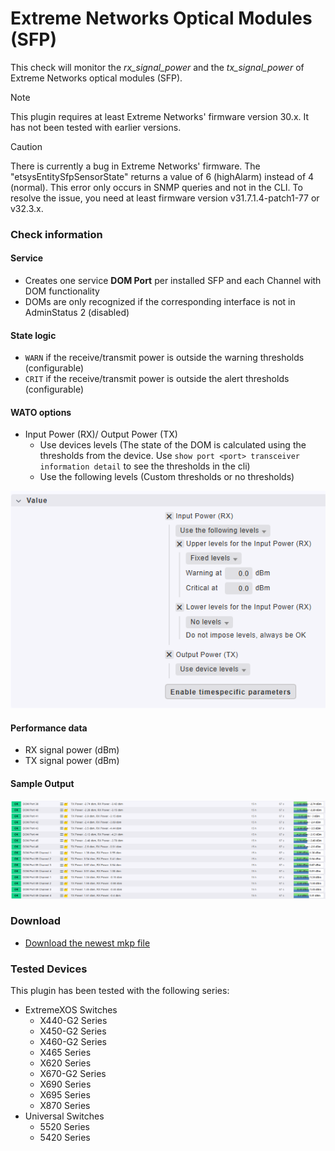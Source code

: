[PACKAGE]: packages/netextreme_dom-0.1.0.mkp "netextreme_dom-0.1.0.mkp"
# Extreme Networks Optical Modules (SFP)

This check will monitor the *rx_signal_power* and the *tx_signal_power* of Extreme Networks optical modules (SFP).

> [!note]
> This plugin requires at least Extreme Networks' firmware version 30.x. It has not been tested with earlier versions.

> [!caution]
> There is currently a bug in Extreme Networks' firmware. The "etsysEntitySfpSensorState" returns a value of 6 (highAlarm) instead of 4 (normal). This error only occurs in SNMP queries and not in the CLI. To resolve the issue, you need at least firmware version v31.7.1.4-patch1-77 or v32.3.x.

### Check information

#### Service
- Creates one service **DOM Port** per installed SFP and each Channel with DOM functionality
- DOMs are only recognized if the corresponding interface is not in AdminStatus 2 (disabled)

#### State logic
- `WARN` if the receive/transmit power is outside the warning thresholds (configurable)
- `CRIT` if the receive/transmit power is outside the alert thresholds (configurable)

#### WATO options
- Input Power (RX)/ Output Power (TX)
  - Use devices levels (The state of the DOM is calculated using the thresholds from the device. Use `show port <port> transceiver information detail` to see the thresholds in the cli)
  - Use the following levels (Custom thresholds or no thresholds)

![wato](img/wato.png?raw=true "sample ruleset")

#### Performance data
- RX signal power (dBm)
- TX signal power (dBm)

#### Sample Output

![check](img/check.png?raw=true "sample service output")

### Download

- [Download the newest mkp file][PACKAGE]

### Tested Devices

This plugin has been tested with the following series:

- ExtremeXOS Switches
  - X440-G2 Series
  - X450-G2 Series
  - X460-G2 Series
  - X465 Series
  - X620 Series
  - X670-G2 Series
  - X690 Series
  - X695 Series
  - X870 Series
- Universal Switches
  - 5520 Series
  - 5420 Series